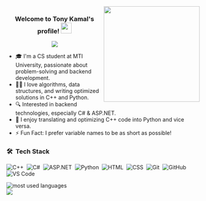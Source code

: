 <img width="250" align="right" src="https://c.tenor.com/_DOBjnGspYAAAAAM/code-coding.gif">

<h3 align="center">
  Welcome to Tony Kamal's profile!
  <img src="https://media.giphy.com/media/hvRJCLFzcasrR4ia7z/giphy.gif" width="28">
</h3>

<!-- Typing SVG by DenverCoder1 - https://github.com/DenverCoder1/readme-typing-svg -->
<p align="center">
  <a href="https://github.com/DenverCoder1/readme-typing-svg"><img src="https://readme-typing-svg.herokuapp.com/?lines=Competitive%20programmer;Backend%20developer%20in%20progress;Always%20learning%20new%20things&font=Fira%20Code&center=true&width=500&height=50&color=f75c7e&vCenter=true&size=22"></a>
</p> 

- 🎓 I'm a CS student at MTI University, passionate about problem-solving and backend development.
- 👨‍💻 I love algorithms, data structures, and writing optimized solutions in C++ and Python.
- 🔍 Interested in backend technologies, especially C# & ASP.NET.
- 🚀 I enjoy translating and optimizing C++ code into Python and vice versa.
- ⚡ Fun Fact: I prefer variable names to be as short as possible!  

### 🛠 &nbsp;Tech Stack
![C++](https://img.shields.io/badge/-C++-05122A?style=flat&logo=c%2b%2b&logoColor=00599C)&nbsp;
![C#](https://img.shields.io/badge/-C%23-05122A?style=flat&logo=c-sharp&logoColor=239120)&nbsp;
![ASP.NET](https://img.shields.io/badge/-ASP.NET-05122A?style=flat&logo=dotnet)&nbsp;
![Python](https://img.shields.io/badge/-Python-05122A?style=flat&logo=python)&nbsp;
![HTML](https://img.shields.io/badge/-HTML-05122A?style=flat&logo=HTML5)&nbsp;
![CSS](https://img.shields.io/badge/-CSS-05122A?style=flat&logo=CSS3&logoColor=1572B6)&nbsp;
![Git](https://img.shields.io/badge/-Git-05122A?style=flat&logo=git)&nbsp;
![GitHub](https://img.shields.io/badge/-GitHub-05122A?style=flat&logo=github)&nbsp;
![VS Code](https://img.shields.io/badge/-VS%20Code-05122A?style=flat&logo=visual-studio-code&logoColor=007ACC)&nbsp;


<img align="left" src="https://github-readme-stats.vercel.app/api/top-langs?username=tonykamal&show_icons=true&locale=en&layout=compact&theme=radical" alt="most used languages" />
<br>
<a href="https://komarev.com/ghpvc/?username=tonykamal&style=for-the-badge">
    <img src="https://komarev.com/ghpvc/?username=tonykamal&style=for-the-badge">
</a>
